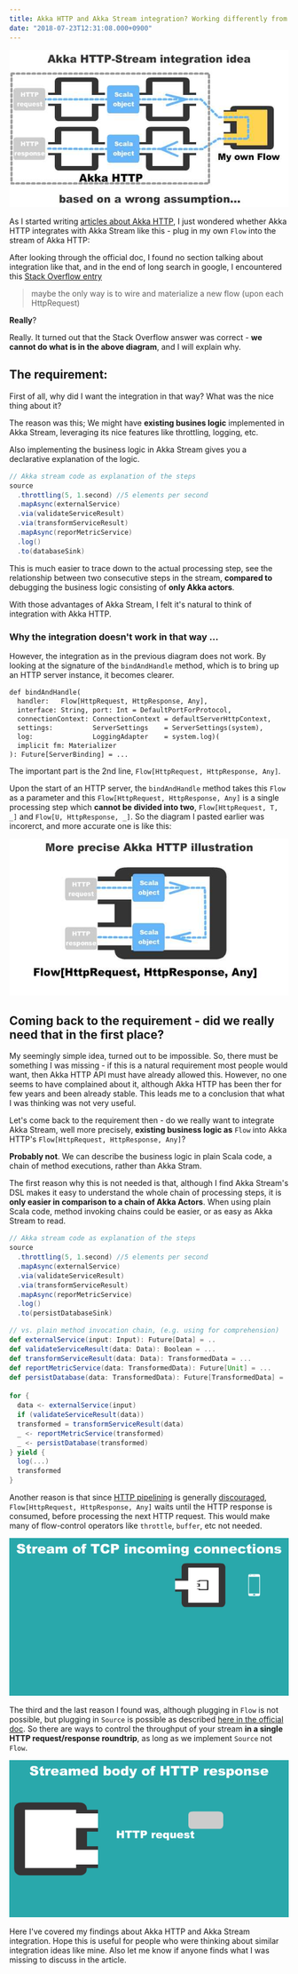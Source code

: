 ```yaml
---
title: Akka HTTP and Akka Stream integration? Working differently from what I originally thought
date: "2018-07-23T12:31:08.000+0900"
---
```


![wrong-assumption](./wrong-assumption.jpg)

As I started writing [articles about Akka HTTP](), I just wondered whether Akka HTTP integrates with Akka Stream like this - plug in my own `Flow` into the stream of Akka HTTP:

After looking through the official doc, I found no section talking about integration like that, and in the end of long search in google, I encountered this [Stack Overflow entry](https://stackoverflow.com/questions/36294428/akka-http-complete-request-with-flow) 
> maybe the only way is to wire and materialize a new flow (upon each HttpRequest)

**Really**?

Really. It turned out that the Stack Overflow answer was correct - **we cannot do what is in the above diagram**, and I will explain why.

## The requirement:

First of all, why did I want the integration in that way? What was the nice thing about it?

The reason was this; We might have **existing busines logic** implemented in Akka Stream, leveraging its nice features like throttling, logging, etc. 

Also implementing the business logic in Akka Stream gives you a declarative explanation of the logic.

```scala
// Akka stream code as explanation of the steps
source
  .throttling(5, 1.second) //5 elements per second
  .mapAsync(externalService)
  .via(validateServiceResult)
  .via(transformServiceResult)
  .mapAsync(reporMetricService)
  .log()
  .to(databaseSink)
```

This is much easier to trace down to the actual processing step, see the relationship between two consecutive steps in the stream, **compared to** debugging the business logic consisting of **only Akka actors**.

With those advantages of Akka Stream, I felt it's natural to think of integration with Akka HTTP.

### Why the integration doesn't work in that way ...

However, the integration as in the previous diagram does not work. By looking at the signature of the `bindAndHandle` method, which is to bring up an HTTP server instance, it becomes clearer. 

```scala{2}
def bindAndHandle(
  handler:   Flow[HttpRequest, HttpResponse, Any],
  interface: String, port: Int = DefaultPortForProtocol,
  connectionContext: ConnectionContext = defaultServerHttpContext,
  settings:          ServerSettings    = ServerSettings(system),
  log:               LoggingAdapter    = system.log)(
  implicit fm: Materializer
): Future[ServerBinding] = ...
```
The important part is the 2nd line, `Flow[HttpRequest, HttpResponse, Any]`. 

Upon the start of an HTTP server, the `bindAndHandle` method takes this `Flow` as a parameter and this `Flow[HttpRequest, HttpResponse, Any]` is a single processing step which **cannot be divided into two**, `Flow[HttpRequest, T, _]` and `Flow[U, HttpResponse, _]`. So the diagram I pasted earlier was incorerct, and more accurate one is like this:

![more-precise](./more-precisejpg.jpg)

## Coming back to the requirement - did we really need that in the first place?

My seemingly simple idea, turned out to be impossible. So, there must be something I was missing - if this is a natural requirement most people would want, then Akka HTTP API must have already allowed this. However, no one seems to have complained about it, although Akka HTTP has been ther for few years and been already stable. This leads me to a conclusion that what I was thinking was not very useful.

Let's come back to the requirement then - do we really want to integrate Akka Stream, well more precisely, **existing business logic as** `Flow` into Akka HTTP's `Flow[HttpRequest, HttpResponse, Any]`?

**Probably not**. We can describe the business logic in plain Scala code, a chain of method executions, rather than Akka Stram.

The first reason why this is not needed is that, although I find Akka Stream's DSL makes it easy to understand the whole chain of processing steps, it is **only easier in comparison to a chain of Akka Actors**. When using plain Scala code, method invoking chains could be easier, or as easy as Akka Stream to read.

```scala
// Akka stream code as explanation of the steps
source
  .throttling(5, 1.second) //5 elements per second
  .mapAsync(externalService)
  .via(validateServiceResult)
  .via(transformServiceResult)
  .mapAsync(reporMetricService)
  .log()
  .to(persistDatabaseSink)
```

```scala
// vs. plain method invocation chain, (e.g. using for comprehension)
def externalService(input: Input): Future[Data] = ..
def validateServiceResult(data: Data): Boolean = ...
def transformServiceResult(data: Data): TransformedData = ...
def reportMetricService(data: TransformedData): Future[Unit] = ...
def persistDatabase(data: TransformedData): Future[TransformedData] = ...

for {
  data <- externalService(input)
  if (validateServiceResult(data))
  transformed = transformServiceResult(data)
  _ <- reportMetricService(transformed)
  _ <- persistDatabase(transformed)
} yield {
  log(...)
  transformed
}
```

Another reason is that since [HTTP pipelining](https://en.wikipedia.org/wiki/HTTP_pipelining) is generally [discouraged](https://doc.akka.io/docs/akka-http/current/server-side/low-level-api.html#controlling-server-parallelism), `Flow[HttpRequest, HttpResponse, Any]` waits until the HTTP response is consumed, before processing the next HTTP request.
This would make many of flow-control operators like `throttle`, `buffer`, etc not needed. 

![tcp-http](./tcp-http.gif)

The third and the last reason I found was, although plugging in `Flow` is not possible, but plugging in `Source` is possible as described [here in the official doc](https://doc.akka.io/docs/akka-http/current/routing-dsl/source-streaming-support.html#source-streaming). So there are ways to control the throughput of your stream **in a single HTTP request/response roundtrip**, as long as we implement `Source` not `Flow`.

![source-streaming](./source-streaming.gif)

Here I've covered my findings about Akka HTTP and Akka Stream integration. Hope this is useful for people who were thinking about similar integration ideas like mine. Also let me know if anyone finds what I was missing to discuss in the article.
